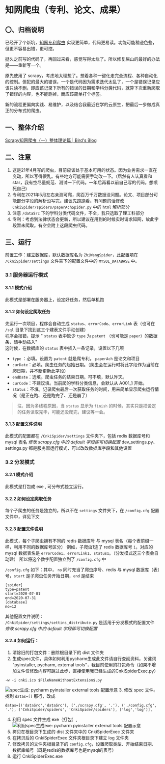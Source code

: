 # 知网爬虫（专利、论文、成果）

## 〇、归档说明

已经开了个新坑，[知网专利爬虫](https://github.com/aFlyBird0/CnkiPatentSpider) 实现更简单，代码更易读。功能可能稍逊色些，但更不容易出错，更可控。

挺久之前写的代码了，再回过来看，感觉写得太烂了。所以修复屎山的最好的办法是——重新写一个。

原先使用了 scrapy，考虑地太理想了。想着各种一键化走完全流程、各种自动化的控制。但犯的最大的错误，一个是代码因为需求迭代太乱了，一个是错误记录应该只读不删，即应该记录下所有的错误的日期和学科分类代码，就算下次重新爬取了错误的内容，也不能删掉，而应该简单打个标签。

新的流程更偏向实践、易维护，以及结合我最近在学的云原生，把最后一步做成真正的分布式的爬虫。

## 一、整体介绍

[Scrapy知网爬虫（一）整体理论篇 | Bird's Blog](https://blog.aflybird.cn/2021/07/Scrapy%E7%9F%A5%E7%BD%91%E7%88%AC%E8%99%AB%EF%BC%88%E4%B8%80%EF%BC%89%E6%95%B4%E4%BD%93%E7%90%86%E8%AE%BA%E7%AF%87/)

## 二、注意
1. 这是21年4月写的爬虫，目前应该处于基本可用的状态。因为业务需求一直在变动，所以写得很乱。有些地方可能需要手动改一下。（居然有人认真看和star，我有空尽量规范、测试一下代码。一年后再看以前自己写的代码，想喷死自己)
2. 专利在2021年5月左右亲测可爬，爬百万千万数据没问题。论文、项目部分可能部分字段的解析没写完，建议先跑跑看，有问题的话修改 `CnkiSpider/spiders/paperAchSpider.py` 中的 `html` 解析部分
3. 注意 `/dataSrc` 下的学科分类代码文件，不全，我只选取了理工科部分
4. 专利：考虑到法律状态会更新，所以建议在用到的时候实时请求知网，故此字段暂未爬取。有空会附上这段爬虫代码。
## 三、运行
前置工作：建立数据库，默认数据库名为 `ZhiWangSpider`，此配置项在 `/CkniSpider/settings` 文件夹下的配置文件中的 `MYSQL_DATABASE` 中。  

### 3.1 服务器运行模式
#### 3.1.1 模式介绍
此模式是部署在服务器上，设定好任务，然后单机跑
#### 3.1.2 如何设定爬取任务
先运行一次项目，程序会自动生成 `status`、`errorCode`、`errorLink` 表（也可在 `/sql` 目录下找到这三个建表文件手动创建）  
程序会报错，提示 " `status` 表中缺少 `type` 为 `patent` （也可能是 `paper`）的数据条，请手动插入"  
这时候，在数据库的 `status` 表中插入一条记录，设置以下几项  
* `type` ：必填。设置为 `patent` 就是爬专利， `paperAch` 是论文和项目
* `curDate`：必填。爬虫任务的起始日期。（爬虫会在运行时将此字段作为当前在爬日期，并不断更新此字段）  
* `endDate`：选填。爬虫任务的结束日期。可不填，默认昨天。
* `curCode`：不建议填。当前爬的学科分类信息，会默认从 A001_1 开始。
* `status`：不填。记录爬虫最后一次获取任务的时间，用来简单显示爬虫运行情况（是正在跑、还是跑完了、还是崩了）
> 注，因为多线程原因，当 `status` 显示为 `finish` 的时候，其实只是把设定的任务读取完毕，可能还没爬完，建议等一会。
#### 3.1.3 配置文件说明
此模式的配置都在 `/CnkiSpider/settings` 文件夹下，包括 redis 数据库号和 mysql 表名
*修改 scrapy.cfg 中的 default 字段即可切换配置*
dev_settings.py、settings.py 都是服务器运行模式，可以改改数据库字段和其他设置

### 3.2 分发模式
#### 3.2.1 模式介绍
此模式是打包成 exe , 可分布式独立运行。
#### 3.2.2 如何设定爬取任务
每个子爬虫的任务是独立的，所以不在 `settings` 文件夹下，在 `/config.cfg` 配置文件中，详见下文  
#### 3.2.3 配置文件说明
此模式，每个子爬虫拥有不同的 redis 数据库号 与 mysql 表名（每个表前缀一样，利用不同的数据库号区分）
例如，子爬虫1连了 redis 数据库号 `1`，对应的 mysql 数据表名是 `errorCode1`、`errorLink1`、`status1`。（分发模式这三个表会自动建）
所以将这个数字配置独立到了 `/config.cfg` 中  

`/config.cfg` 如下：其中， `no` 同时充当了爬虫序号、redis 与 mysql 数据库（表）号，`start` 是子爬虫任务开始日期，`end` 是结束  
```config
[spider]
type=patent
start=2020-07-01
end=2020-07-31
[database]
no=12

```

其他配置文件说明：  
`/CnkiSpider/settings/settins_distribute.py` 是适用于分发模式的配置文件  
*修改 scrapy.cfg 中的 default 字段即可切换配置*  

#### 3.2.4 如何运行：
1. 清除旧的打包文件：删除根目录下的 dist 文件夹
2. 生成spec文件，具体如何利用pycharm生成此文件请自行查阅资料，关键词 "pyinstaller, pycharm, external tools"，我目前使用的打包命令（如果不增加文件仅修改内容可跳过此步，直接使用我已经生成的CnkiSpiderExec.py）
```shell script
-w -i cnki.ico $FileNameWithoutExtension$.py
```
![spec生成: pycharm pyinstaller external tools 配置示意](https://tcualhp-notes.oss-cn-hangzhou.aliyuncs.com/img/1624277583.jpg)
3. 修改 spec 文件。找到 `datas=[]` 那行，改成
```shell script
datas=[('dataSrc','dataSrc'), ('./scrapy.cfg', '.'), ('./config.cfg', '.'), ('CnkiSpider/spiders', 'CnkiSpider/spiders'), ('log','log')],
```
4. 利用 spec 文件生成 exe（打包）,
![利用spec生成exe: pycharm pyinstaller external tools 配置示意](https://tcualhp-notes.oss-cn-hangzhou.aliyuncs.com/img/image-20210621201507728.png)
5. 拷贝在根目录下生成的 dist 文件夹中的 CnkiSpiderExec 文件夹
6. 在拷贝后的 CnkiSpiderExec 文件夹根目录下建立 log 文件夹
7. 修改拷贝的文件夹根目录下的 `config.cfg`，设置爬取类型、开始结束日期、数据库编号（既是redis的数据库号也是mysql的表号）
8. 运行 CnkiSpiderExec.exe
